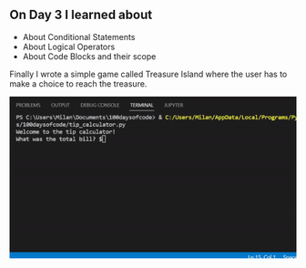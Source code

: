 ## On Day 3 I learned about 
- About Conditional Statements
- About Logical Operators
- About Code Blocks and their scope

Finally I wrote a simple game called Treasure Island where the user has to make a choice to reach the treasure.

![Treasure Island](https://github.com/milandeepak/100DaysofCode/blob/17b5e4db7a478d812fc8bfb03c8779fec8c483fa/Day2/day2.gif)

